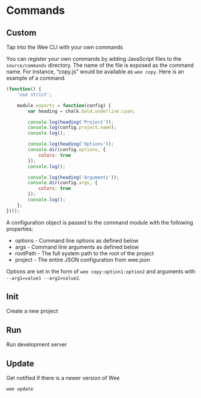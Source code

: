 # Commands

## Custom

Tap into the Wee CLI with your own commands

You can register your own commands by adding JavaScript files to the `source/commands` directory. The name of the file is exposed as the command name. For instance, “copy.js” would be available as `wee copy`. Here is an example of a command.

```js
(function() {
    'use strict';

    module.exports = function(config) {
        var heading = chalk.bold.underline.cyan;

        console.log(heading('Project'));
        console.log(config.project.name);
        console.log();

        console.log(heading('Options'));
        console.dir(config.options, {
            colors: true
        });
        console.log();

        console.log(heading('Arguments'));
        console.dir(config.args, {
            colors: true
        });
        console.log();
    };
})();
```

A configuration object is passed to the command module with the following properties:

- options - Command line options as defined below
- args - Command line arguments as defined below
- rootPath - The full system path to the root of the project
- project - The entire JSON configuration from wee.json

Options are set in the form of `wee copy:option1:option2` and arguments with `--arg1=value1 --arg2=value2`.

## Init

Create a new project

## Run

Run development server

## Update

Get notified if there is a newer version of Wee

```bash
wee update
```
